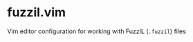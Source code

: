 # fuzzil.vim
Vim editor configuration for working with FuzzIL (`.fuzzil`) files

<!--<p align="center">
  <img width=600px src="screenshot-vim.png" alt="fuzzil.vim">
</p>-->

